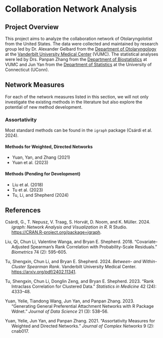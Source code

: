 Collaboration Network Analysis
================

## Project Overview

This project aims to analyze the collaboration network of
Otolaryngolotist from the United States. The data were collected and
maintained by research group led by Dr. Alexander Gelbard from the
[Department of Otolaryngology](https://www.vumc.org/ent/) at the
[Vanderbilt University Medical Center](https://www.vumc.org/main/home)
(VUMC). The statistical analyses were led by Drs. Panpan Zhang from the
[Department of
Biostatistics](https://www.vumc.org/biostatistics/vanderbilt-department-biostatistics)
at VUMC and Jun Yan from the [Department of
Statistics](https://statistics.uconn.edu/) at the University of
Connecticut (UConn).

## Network Measures

For each of the network measures listed in this section, we will not
only investigate the existing methods in the literature but also explore
the potential of new method development.

### Assortativity

Most standard methods can be found in the `igraph` package (Csárdi et
al. 2024).

#### Methods for Weighted, Directed Networks

- Yuan, Yan, and Zhang (2021)
- Yuan et al. (2023)

#### Methods (Pending for Development)

- Liu et al. (2018)
- Tu et al. (2023)
- Tu, Li, and Shepherd (2024)

## References

<div id="refs" class="references csl-bib-body hanging-indent"
entry-spacing="0">

<div id="ref-pkg_igraph" class="csl-entry">

Csárdi, G., T. Nepusz, V. Traag, S. Horvát, D. Noom, and K. Müller.
2024. *<span class="nocase">igraph</span>: Network Analysis and
Visualization in R*. R Studio.
<https://CRAN.R-project.org/package=igraph>.

</div>

<div id="ref-liu2018covariate" class="csl-entry">

Liu, Qi, Chun Li, Valentine Wanga, and Bryan E. Shepherd. 2018.
“Covariate-Adjusted Spearman’s Rank Correlation with Probability-Scale
Residuals.” *Biometrics* 74 (2): 595–605.

</div>

<div id="ref-tu2024between" class="csl-entry">

Tu, Shengxin, Chun Li, and Bryan E. Shepherd. 2024. *Between- and
Within-Cluster Spearman Rank*. Vanderbilt University Medical Center.
<https://arxiv.org/pdf/2402.11341>.

</div>

<div id="ref-tu2023rank" class="csl-entry">

Tu, Shengxin, Chun Li, Donglin Zeng, and Bryan E. Shepherd. 2023. “Rank
Intraclass Correlation for Clustered Data.” *Statistics in Medicine* 42
(24): 4333–48.

</div>

<div id="ref-yuan2023generating" class="csl-entry">

Yuan, Yelie, Tiandong Wang, Jun Yan, and Panpan Zhang. 2023. “Generating
General Preferential Attachment Networks with R Package Wdnet.” *Journal
of Data Science* 21 (3): 538–56.

</div>

<div id="ref-yuan2021assortativity" class="csl-entry">

Yuan, Yelie, Jun Yan, and Panpan Zhang. 2021. “Assortativity Measures
for Weighted and Directed Networks.” *Journal of Complex Networks* 9
(2): cnab017.

</div>

</div>
